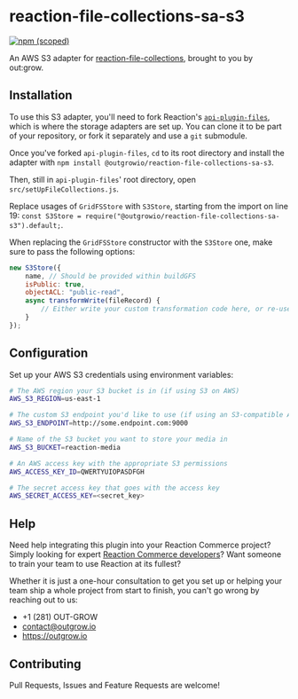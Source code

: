# reaction-file-collections-sa-s3

[![npm (scoped)](https://img.shields.io/npm/v/@outgrowio/reaction-file-collections-sa-s3.svg)](https://www.npmjs.com/package/@outgrowio/reaction-file-collections-sa-s3)

An AWS S3 adapter for [reaction-file-collections](https://github.com/reactioncommerce/reaction-file-collections), brought to you by out:grow.

## Installation

To use this S3 adapter, you'll need to fork Reaction's [`api-plugin-files`](https://github.com/reactioncommerce/api-plugin-files), which is where the storage adapters are set up. You can clone it to be part of your repository, or fork it separately and use a `git` submodule.

Once you've forked `api-plugin-files`, `cd` to its root directory and install the adapter with `npm install @outgrowio/reaction-file-collections-sa-s3`.

Then, still in `api-plugin-files`' root directory, open `src/setUpFileCollections.js`.

Replace usages of `GridFSStore` with `S3Store`, starting from the import on line 19: `const S3Store = require("@outgrowio/reaction-file-collections-sa-s3").default;`.

When replacing the `GridFSStore` constructor with the `S3Store` one, make sure to pass the following options:

```javascript
new S3Store({
    name, // Should be provided within buildGFS
    isPublic: true,
    objectACL: "public-read",
    async transformWrite(fileRecord) {
        // Either write your custom transformation code here, or re-use the one from the GridFSStore constructor
    }
});
```

## Configuration

Set up your AWS S3 credentials using environment variables:

```bash
# The AWS region your S3 bucket is in (if using S3 on AWS)
AWS_S3_REGION=us-east-1

# The custom S3 endpoint you'd like to use (if using an S3-compatible API like Min.io)
AWS_S3_ENDPOINT=http://some.endpoint.com:9000

# Name of the S3 bucket you want to store your media in
AWS_S3_BUCKET=reaction-media

# An AWS access key with the appropriate S3 permissions
AWS_ACCESS_KEY_ID=QWERTYUIOPASDFGH

# The secret access key that goes with the access key
AWS_SECRET_ACCESS_KEY=<secret_key>
```

## Help

Need help integrating this plugin into your Reaction Commerce project? Simply looking for expert [Reaction Commerce developers](https://outgrow.io)? Want someone to train your team to use Reaction at its fullest?

Whether it is just a one-hour consultation to get you set up or helping your team ship a whole project from start to finish, you can't go wrong by reaching out to us:

* +1 (281) OUT-GROW
* contact@outgrow.io
* https://outgrow.io

## Contributing

Pull Requests, Issues and Feature Requests are welcome!
